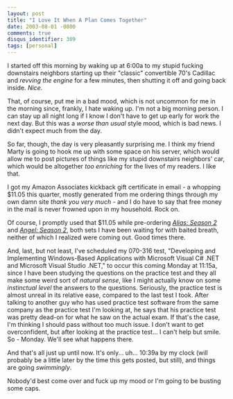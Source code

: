 ```yaml
---
layout: post
title: "I Love It When A Plan Comes Together"
date: 2003-08-01 -0800
comments: true
disqus_identifier: 309
tags: [personal]
---
```

I started off this morning by waking up at 6:00a to my stupid fucking
downstairs neighbors starting up their "classic" convertible 70's
Cadillac and *revving the engine* for a few minutes, then shutting it
off and going back inside. *Nice.*

 That, of course, put me in a bad mood, which is not uncommon for me in
the morning since, frankly, I hate waking up. I'm not a big morning
person. I can stay up all night long if I know I don't have to get up
early for work the next day. But this was a *worse than usual* style
mood, which is bad news. I didn't expect much from the day.

 So far, though, the day is very pleasantly surprising me. I think my
friend Marty is going to hook me up with some space on his server, which
would allow me to post pictures of things like my stupid downstairs
neighbors' car, which would be altogether *too enriching* for the lives
of my readers. I like that.

 I got my Amazon Associates kickback gift certificate in email - a
whopping $11.05 this quarter, mostly generated from me ordering things
through my own damn site *thank you very much* - and I do have to say
that free money in the mail is never frowned upon in my household. Rock
on.

 Of course, I promptly used that $11.05 while pre-ordering [*Alias:
Season 2*](http://www.amazon.com/exec/obidos/ASIN/B0000ALF8I/mhsvortex)
and [*Angel: Season
2*](http://www.amazon.com/exec/obidos/ASIN/B00008YGRT/mhsvortex), both
sets I have been waiting for with baited breath, neither of which I
realized were coming out. Good times there.

 And, last, but not least, I've scheduled my 070-316 test, "Developing
and Implementing Windows-Based Applications with Microsoft Visual C#
.NET and Microsoft Visual Studio .NET," to occur this coming Monday at
11:15a, since I have been studying the questions on the practice test
and they all make some weird sort of *natural sense*, like I might
actually know on some *instinctual level* the answers to the questions.
Seriously, the practice test is almost unreal in its relative ease,
compared to the last test I took. After talking to another guy who has
used practice test software from the same company as the practice test
I'm looking at, he says that his practice test was pretty dead-on for
what he saw on the actual exam. If that's the case, I'm thinking I
should pass without too much issue. I don't want to get overconfident,
but after looking at the practice test... I can't help but smile. So -
Monday. We'll see what happens there.

 And that's all just up until now. It's only... uh... 10:39a by my clock
(will probably be a little later by the time this gets posted, but
still), and things are going *swimmingly*.

 Nobody'd best come over and fuck up my mood or I'm going to be busting
some caps.
